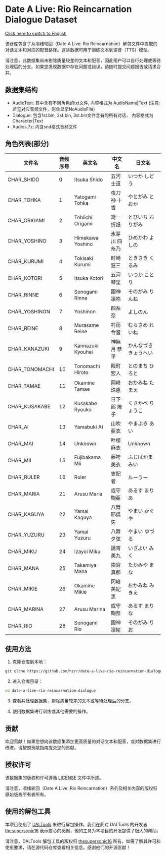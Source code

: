 # Date A Live: Rio Reincarnation Dialogue Dataset

[Click here to switch to English](EN_README.md)

该仓库包含了从凛绪轮回（Date A Live: Rio Reincarnation）解包文件中提取的对话文本和对应的配音路径。这些数据可用于训练文本到语音（TTS）模型。

请注意，此数据集尚未剔除质量较差的文本和配音，因此用户可以自行处理或等待处理后的分支。如果您发现数据中存在问题或错误，请随时提交问题报告或请求合并。

## 数据集结构

- AudioText: 其中含有不同角色的txt文件, 内容格式为 AudioName|Text (注意: 若无对应音频文件，则会显示NoAudioFile)
- Dialogue: 包含1st.bin, 2st.bin, 3st.bin文件含有的所有对话， 内容格式为 Character|Text
- Audios.7z: 内含snd格式音频文件

## 角色列表(部分)


| 文件名        | 音频序号 | 英文名            | 中文名           | 日文名         |
|-------------|---------|-----------------|----------------|---------------|
| CHAR_SHIDO  | 0       | Itsuka Shido    | 五河 士道       | いつか しどう   |
| CHAR_TOHKA  | 1       | Yatogami Tohka  | 夜刀神 十香     | やとがみ とおか |
| CHAR_ORIGAMI| 2       | Tobiichi Origami| 鸢一 折纸       | とびいち おりがみ|
| CHAR_YOSHINO| 3       | Himekawa Yoshino| 氷芽川 四糸乃   | ひめかわ よしの |
| CHAR_KURUMI | 4       | Tokisaki Kurumi | 时崎 狂三       | ときさき くるみ |
| CHAR_KOTORI | 5       | Itsuka Kotori   | 五河 琴里       | いつか ことり   |
| CHAR_RINNE  | 6       | Sonogami Rinne  | 園神 凜祢       | そのがみ りんね |
| CHAR_YOSHINON|7      | Yoshinon        | 四糸奈           | よしのん       |
| CHAR_REINE  | 8       | Murasame Reine  | 村雨 令音       | むらさめ れいね |
| CHAR_KANAZUKI|9      | Kannazuki Kyouhei| 神無月 恭平     | かんなづき きょうへい|
| CHAR_TONOMACHI|10    | Tonomachi Hiroto| 殿町 宏人       | とのまち ひろと |
| CHAR_TAMAE   | 11     | Okamine Tamae   | 岡峰 珠惠       | おかみね たまえ |
| CHAR_KUSAKABE| 12     | Kusakabe Ryouko | 日下部 燎子     | くさかべ りょうこ |
| CHAR_AI      | 13     | Yamabuki Ai     | 山吹 亜衣       | やまぶき あい   |
| CHAR_MAI     | 14     | Unknown         | 叶樱 麻衣       | Unknown       |
| CHAR_MII     | 15     | Fujibakama Mii  | 藤袴 美衣       | ふじばかま みい |
| CHAR_RULER   | 16     | Ruler           | 支配者          | ルーラー    |
| CHAR_MARIA   | 21     | Arusu Maria     | 或守 鞠亜       | あるす まりあ |
| CHAR_KAGUYA  | 22     | Yamai Kaguya    | 八舞 耶倶矢     | やまい かぐや |
| CHAR_YUZURU  | 23     | Yamai Yuzuru    | 八舞 夕弦       | やまい ゆづる |
| CHAR_MIKU    | 24     | Izayoi Miku     | 誘宵 美九       | いざよい みく |
| CHAR_MANA    | 25     | Takamiya Mana   | 崇宫 真那       | たかみや まな |
| CHAR_MIKIE   | 26     | Okamine Mikie   | 冈峰 美紀恵     | おかみね みきえ |
| CHAR_MARINA  | 27     | Arusu Marina    | 或守 鞠奈       | あるす まりな |
| CHAR_RIO     | 28     | Sonogami Rio    | 園神 凜緒       | そのがみ りお |

## 使用方法

1. 克隆仓库到本地：

```bash
git clone https://github.com/hzrr/date-a-live-rio-reincarnation-dialogue.git
```

2. 进入仓库目录：

```bash
cd date-a-live-rio-reincarnation-dialogue
```

3. 查看并处理数据集，剔除质量较差的文本或等待处理后的分支。

4. 使用数据集进行训练或其他需要的操作。

## 贡献

欢迎贡献！如果您想向该数据集添加更高质量的对话文本和配音，或对数据集进行改进，请按照贡献指南提交您的贡献。

## 授权许可

该数据集的版权和许可遵循 [LICENSE](LICENSE) 文件中所述。

请注意，凛绪轮回（Date A Live: Rio Reincarnation）系列及相关内容的版权归原始版权所有者所有。

## 使用的解包工具

本项目使用了 [DALTools](https://github.com/thesupersonic16/DALTools) 来进行解包操作。我们在此对 DALTools 的开发者 [thesupersonic16](https://github.com/thesupersonic16) 表示衷心的感谢，他的工具为本项目的开发提供了极大的帮助。

请注意，DALTools 解包工具的版权归 [thesupersonic16](https://github.com/thesupersonic16) 所有。如需了解其许可和使用要求，请在源代码仓库查看相关信息。感谢他们的开源贡献！
